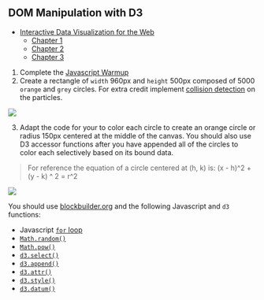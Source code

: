 ## DOM Manipulation with D3

* [Interactive Data Visualization for the Web](http://chimera.labs.oreilly.com/books/1230000000345)
  * [Chapter 1](http://chimera.labs.oreilly.com/books/1230000000345/ch01.html)
  * [Chapter 2](http://chimera.labs.oreilly.com/books/1230000000345/ch02.html)
  * [Chapter 3](http://chimera.labs.oreilly.com/books/1230000000345/ch03.html)

1. Complete the [Javascript Warmup](javascript-warmup.md)
2. Create a rectangle of `width` 960px and `height` 500px composed of 5000 `orange` and `grey` circles.  For extra credit implement [collision detection](http://bl.ocks.org/mbostock/3231298) on the particles.

  ![](https://gist.githubusercontent.com/Jay-Oh-eN/b84846a0511acfeaf925/raw/dc33b828def4f724168874ab9408e4a78a050200/thumbnail.png)

3. Adapt the code for your to color each circle to create an orange circle or radius 150px centered at the middle of the canvas. You should also use D3 accessor functions after you have appended all of the circles to color each selectively based on its bound data.

  > For reference the equation of a circle centered at (h, k) is: (x - h)^2 + (y - k) ^ 2 = r^2 

  ![](https://gist.githubusercontent.com/Jay-Oh-eN/e17eafaab5e094f55e71/raw/7902716dcf93be2855aef998a6d9a18c2dd50d92/thumbnail.png)

You should use [blockbuilder.org](http://blockbuilder.org) and the following Javascript and `d3` functions:

* Javascript [`for` loop](https://developer.mozilla.org/en-US/docs/Web/JavaScript/Guide/Loops_and_iteration)
* [`Math.random()`](https://developer.mozilla.org/en-US/docs/Web/JavaScript/Reference/Global_Objects/Math/random)
* [`Math.pow()`](https://developer.mozilla.org/en-US/docs/Web/JavaScript/Reference/Global_Objects/Math/pow)
* [`d3.select()`](https://github.com/mbostock/d3/wiki/Selections#d3_select)
* [`d3.append()`](https://github.com/mbostock/d3/wiki/Selections#append)
* [`d3.attr()`](https://github.com/mbostock/d3/wiki/Selections#attr)
* [`d3.style()`](https://github.com/mbostock/d3/wiki/Selections#style)
* [`d3.datum()`](https://github.com/mbostock/d3/wiki/Selections#datum)